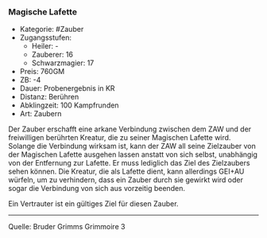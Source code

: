 ### Magische Lafette

- Kategorie: #Zauber
- Zugangsstufen:
  - Heiler: -
  - Zauberer: 16
  - Schwarzmagier: 17
- Preis: 760GM
- ZB: -4
- Dauer: Probenergebnis in KR
- Distanz: Berühren
- Abklingzeit: 100 Kampfrunden
- Art: Zaubern

Der Zauber erschafft eine arkane Verbindung zwischen dem ZAW und der freiwilligen berührten Kreatur, die zu seiner Magischen Lafette wird. Solange die Verbindung wirksam ist, kann der ZAW all seine Zielzauber von der Magischen Lafette ausgehen lassen anstatt von sich selbst, unabhängig von der Entfernung zur Lafette. Er muss lediglich das Ziel des Zielzaubers sehen können. Die Kreatur, die als Lafette dient, kann allerdings GEI+AU würfeln, um zu verhindern, dass ein Zauber durch sie gewirkt wird oder sogar die Verbindung von sich aus vorzeitig beenden.

Ein Vertrauter ist ein gültiges Ziel für diesen Zauber.

---

Quelle: Bruder Grimms Grimmoire 3
